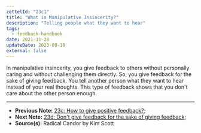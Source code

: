 ```yaml
---
zettelId: "23c1"
title: "What is Manipulative Insincerity?"
description: "Telling people what they want to hear"
tags:
  - feedback-handbook
date: 2021-11-28
updateDate: 2023-09-18
external: false
---
```


In manipulative insincerity, you give feedback to others without personally caring and without challenging them directly. So, you give feedback for the sake of giving feedback. You tell another person what they want to hear instead of your real thoughts. This type of feedback shows that you don't care about the other person enough.

---

- **Previous Note:** [23c: How to give positive feedback?](/notes/23c/);
- **Next Note:** [23d: Don't give feedback for the sake of giving feedback](/notes/23d/);
- **Source(s):** Radical Candor by Kim Scott
